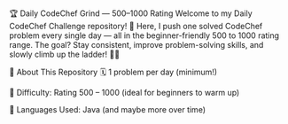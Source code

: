 🏆 Daily CodeChef Grind — 500–1000 Rating
Welcome to my Daily CodeChef Challenge repository! 🚀
Here, I push one solved CodeChef problem every single day — all in the beginner-friendly 500 to 1000 rating range.
The goal? Stay consistent, improve problem-solving skills, and slowly climb up the ladder! 🧗‍♂️

📌 About This Repository
🗓 1 problem per day (minimum!)

🎯 Difficulty: Rating 500 – 1000 (ideal for beginners to warm up)

🧩 Languages Used: Java (and maybe more over time)